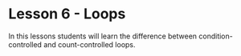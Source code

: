 # Lesson 6 - Loops

In this lessons students will learn the difference between condition-controlled and count-controlled loops. 
